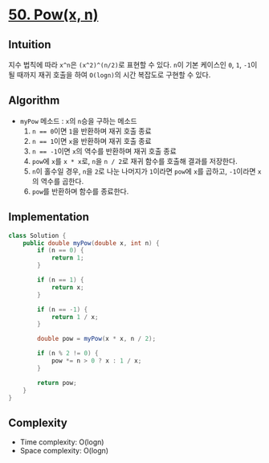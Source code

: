 # [50. Pow(x, n)](https://leetcode.com/problems/powx-n/)

## Intuition
지수 법칙에 따라 `x^n`은 `(x^2)^(n/2)`로 표현할 수 있다. 
`n`이 기본 케이스인 `0`, `1`, `-1`이 될 때까지 재귀 호출을 하여 `O(logn)`의 시간 복잡도로 구현할 수 있다.

## Algorithm
- `myPow` 메소드 : `x`의 `n`승을 구하는 메소드
  1. `n == 0`이면 `1`을 반환하며 재귀 호출 종료
  2. `n == 1`이면 `x`을 반환하며 재귀 호출 종료
  3. `n == -1`이면 `x`의 역수를 반환하며 재귀 호출 종료
  4. `pow`에 `x`를 `x * x`로, `n`을 `n / 2`로 재귀 함수를 호출해 결과를 저장한다.
  5. `n`이 홀수일 경우, `n`을 `2`로 나눈 나머지가 `1`이라면 `pow`에 `x`를 곱하고, `-1`이라면 `x`의 역수를 곱한다.
  6. `pow`를 반환하며 함수를 종료한다.
  

## Implementation
```java
class Solution {
    public double myPow(double x, int n) {
        if (n == 0) {
            return 1;
        }

        if (n == 1) {
            return x;
        }

        if (n == -1) {
            return 1 / x;
        }

        double pow = myPow(x * x, n / 2);

        if (n % 2 != 0) {
            pow *= n > 0 ? x : 1 / x;
        }

        return pow;
    }
}
```

## Complexity
- Time complexity: O(logn)
- Space complexity: O(logn)
